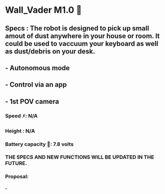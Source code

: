 # Wall_Vader M1.0 🤖
## Specs : The robot is designed to pick up small amout of dust anywhere in your house or room. It could be used to vaccuum your keyboard as well as dust/debris on your desk.
## - Autonomous mode
## - Control via an app 
## - 1st POV camera
### Speed ⚡: N/A
### Height : N/A
### Battery capacity 🔋: 7.8 volts
### THE SPECS AND NEW FUNCTIONS WILL BE UPDATED IN THE FUTURE.
### Proposal:
#### - 


